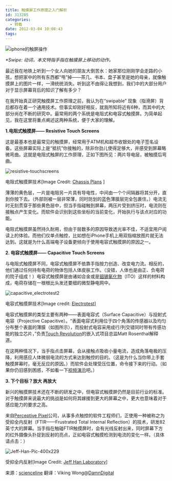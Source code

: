 ```yaml
---
title: 触摸屏工作原理之入门解析
id: 313285
categories:
  - 转载
date: 2012-03-04 10:08:43
tags:
---
```


![iphone的触屏操作](http://scienceline.org/wp-content/uploads/2011/12/iphone-swipe-640x480.jpg)

_*Swipe: 动词，本文特指手指在触摸屏上移动的动作。_

最近我在地铁上听到一个女人向她的朋友大倒苦水：她家那位刚刚学会走路的小孩，想把家中的所有东西都“甩”掉——茶几、书本、盘子甚至是她的母亲，就像触摸屏上的图片一样，一滑统统消失。听到这不由得让我想到，我们中的大部分用户对于显示屏幕背后的知识了解有多少？

在我开始真正研究触摸屏工作原理之前，我认为在“swipable” 现象（指滑屏）背后都存在着一个通用技术。但事实却刚好相反，就我所知将近有6种，而其中的大部分尚在不断的研究中。最常用的两个系统是电阻式和电容式触摸屏。为简单起见，我在这里将重点阐述这两种系统，便于大家的理解。

**1.电阻式触摸屏—— Resistive Touch Screens**

这是最基本也是最常见的触摸屏，经常用于ATM机和超市收银处的电子签名设备。这些屏幕实际上是“抵抗”你接触的，除非你劲儿使得足够大，并感受到屏幕略微弯曲。这就是电阻式触屏的工作原理，正如下图所见：两片导电层，被触摸后弯曲。

![](http://scienceline.org/wp-content/uploads/2011/12/resistive-touchscreens.jpg "resistive-touchscreens")

电阻式触摸屏技术[Image Credit: [Chassis Plans](http://www.chassis-plans.com/white_paper_resistive_touchscreen_technology.html) ]

薄薄的黄色层，一片是电阻另一片具有导电性，中间由一个个间隔器将其分开，直到你按下去。（外部则被一层非常薄，同时防划的蓝色薄膜层完全包裹住。）电流无时无刻贯穿于那些黄色层中，但当手指碰触到屏幕，两压片受到挤压时，电流则在接触点产生变化。而软件会识别到这些坐标的当前变化，开始执行与该点对应的功能。

电阻式触摸屏虽然持久耐用，但由于层数多的原因导致透光率不佳，不适宜用户阅读上的体验。而他们仅单点触控，比如想在iPhone手机上用双指缩放图片就无法达到。这就是为什么高端电子设备更倾向于使用电容式触摸屏的原因之一。

**2\. 电容式触摸屏—— Capacitive Touch Screens**

与电阻式触摸屏不同，电容式触摸屏不依靠手指按力创造、改变电力流。相反的，他们通过任何持有电荷的物体包括人体皮肤工作。（没错，人体也是由正、负电荷的院子组成！）电容式触摸屏是由诸如合金或是[铟锡氧化物](http://zh.wikipedia.org/wiki/%E9%8A%A6%E9%8C%AB%E6%B0%A7%E5%8C%96%E7%89%A9)（ITO）这样的材料构成，电荷存储在一根根比头发还要细的微型静电网中。

![](http://scienceline.org/wp-content/uploads/2011/12/capacitive_electrotest2.gif "capacitive_electrotest2")

电容式触摸屏技术[Image credit: [Electrotest](http://www.electrotest.com.sg/cap_touch.htm)]

电容式触摸屏的类型主要有两种——表面电容式（Surface Capacitive）与投射式电容（Projective Capacitive）。“表面电容式利用位于四个角落的传感器以及均匀分布整个表面的薄膜（如图所示），而投射式电容采用成行/列交错同时带有传感功能的独立芯片，”负责[Touch Revolution](http://www.touchrev.com/technology/projected-capacitive-touch-technology/)的嵌入式项目总监Matt Rosenthal解释道。

在这两种情况下，当手指点击屏幕，会从接触点吸收小量电流，造成角落电极的压降，利用感应人体微弱电流的方式来达到触控的目的。（这是为什么当你带上手套触摸屏幕时，毫无反应的原因。）而软件会处理受压位置，命令接下来的行动。（如果你仍旧感到困惑，不如看一下[视频演示](http://www.magnals.com/samples/IntellectualProperty/TouchScreenTutorial.swf)吧。）

**3\. 下个目标？放大 再放大**

新兴的触摸屏技术还在不断的研发之中，但电容式触摸屏仍然是目前行业的标准。对于触摸屏来说最大的挑战是如何将其嫁接到更大的屏幕之中，更大也意味着对于感应能力的要求之高。

来自[Perceptive Pixel](http://www.perceptivepixel.com/)公司，从事多点触控的软件工程师们，正使用一种被称之为受抑全内反射（FTIR——Frustrated Total Internal Reflection）的技术，研发82英寸大的屏幕。当手指在触碰FTIR触摸屏时，会有光线反射出来，同时屏幕下方的红外摄像头扑捉到反射的亮点，正如电容式触摸检测到电流的变化一样。（具体请点击：）

![](http://scienceline.org/wp-content/uploads/2011/12/Jeff-Han-Pic-400x229.gif "Jeff-Han-Pic-400x229")

受抑全内反射[Image Credit: [Jeff Han Laboratory](http://cs.nyu.edu/~jhan/ftirsense/)]

来源：[scienceline](http://scienceline.org/2012/01/okay-but-how-do-touch-screens-actually-work/)
翻译：Viking Wong@[DamnDigital](http://www.damndigital.com/)